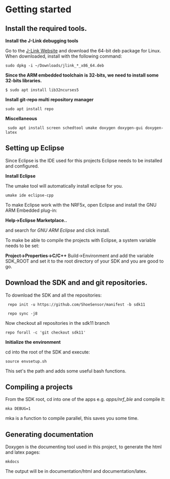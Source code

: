 # Getting started

## Install the required tools.

**Install the J-Link debugging tools**

Go to the [J-Link Website](https://www.segger.com/jlink-software.html?step=1&file=JLinkLinuxDEB64_5.12.3)
and download the 64-bit deb package for Linux. When downloaded, install with the following command:

` sudo dpkg -i ~/Downloads/jlink_*_x86_64.deb `

**Since the ARM embedded toolchain is 32-bits, we need to install some 32-bits libraries.**

` $ sudo apt install lib32ncurses5 `

**Install git-repo multi repository manager**

` sudo apt install repo `

**Miscellaneous**

` sudo apt install screen schedtool umake doxygen doxygen-gui doxygen-latex`


## Setting up Eclipse

Since Eclipse is the IDE used for this projects Eclipse needs to be installed and configured.

**Install Eclipse**

The umake tool will automatically install eclipse for you. 

` umake ide eclipse-cpp `

To make Eclipse work with the NRF5x, open Eclipse and install the GNU ARM Embedded plug-in:

**Help->Eclipse Marketplace..**

and search for *GNU ARM Eclipse* and click install.

To make be able to compile the projects with Eclipse, a system variable needs to be set:

**Project->Properties->C/C++** Build->Environment and add the variable SDK_ROOT
and set it to the root directory of your SDK and you are good to go.


## Download the SDK and and git repositories.

To download the SDK and all the repositories:

` repo init -u https://github.com/ShoeSensor/manifest -b sdk11`

` repo sync -j8`

Now checkout all repositories in the sdk11 branch

`repo forall -c 'git checkout sdk11' `

**Initialize the environment**

cd into the root of the SDK and execute:

` source envsetup.sh `

This set's the path and adds some useful bash functions.

## Compiling a projects

From the SDK root, cd into one of the apps e.g. *apps/nrf_ble* and compile it:

` mka DEBUG=1 `

mka is a function to compile parallel, this saves you some time.

## Generating documentation

Doxygen is the documenting tool used in this project, to generate the html and latex pages:

` mkdocs `

The output will be in documentation/html and documentation/latex.
